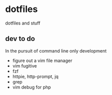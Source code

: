 # dotfiles

dotfiles and stuff

## dev to do

In the pursuit of command line only development

* figure out a vim file manager
* vim fugitive
* fzf
* httpie, http-prompt, jq
* grep
* vim debug for php
